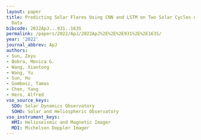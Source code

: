 ```yaml
---
layout: paper
title: Predicting Solar Flares Using CNN and LSTM on Two Solar Cycles of Active Region
  Data
bibcode: 2022ApJ...931..163S
permalink: /papers/2022/ApJ/2022ApJ%2E%2E%2E931%2E%2E163S/
year: '2022'
journal_abbrev: ApJ
authors:
- Sun, Zeyu
- Bobra, Monica G.
- Wang, Xiantong
- Wang, Yu
- Sun, Hu
- Gombosi, Tamas
- Chen, Yang
- Hero, Alfred
vso_source_keys:
  SDO: Solar Dynamics Observatory
  SOHO: Solar and Heliospheric Observatory
vso_instrument_keys:
  HMI: Helioseismic and Magnetic Imager
  MDI: Michelson Doppler Imager
---
```

